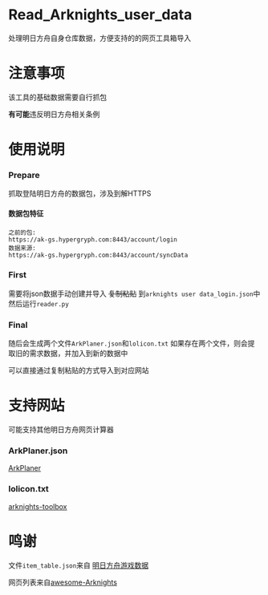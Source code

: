 # Read_Arknights_user_data
处理明日方舟自身仓库数据，方便支持的的网页工具箱导入
# 注意事项
该工具的基础数据需要自行抓包

**有可能**违反明日方舟相关条例
# 使用说明
### Prepare
抓取登陆明日方舟的数据包，涉及到解HTTPS

#### 数据包特征
```
之前的包:
https://ak-gs.hypergryph.com:8443/account/login
数据来源:
https://ak-gs.hypergryph.com:8443/account/syncData
```
### First
需要将json数据手动创建并导入 ~~复制粘贴~~ 到`arknights user data_login.json`中
然后运行`reader.py`
### Final
随后会生成两个文件`ArkPlaner.json`和`lolicon.txt`
如果存在两个文件，则会提取旧的需求数据，并加入到新的数据中

可以直接通过复制粘贴的方式导入到对应网站
# 支持网站
可能支持其他明日方舟网页计算器
### ArkPlaner.json
[ArkPlaner](https://github.com/ycremar/ArkPlanner)
### lolicon.txt
[arknights-toolbox](https://github.com/Tsuk1ko/arknights-toolbox)
# 鸣谢
文件`item_table.json`来自 [明日方舟游戏数据](https://github.com/Perfare/ArknightsGameData)

网页列表来自[awesome-Arknights](https://github.com/cyf-gh/awesome-Arknights)